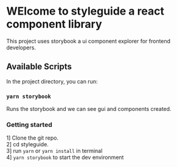 # WElcome to styleguide a react component library

This project uses storybook a ui component explorer for frontend developers.

## Available Scripts

In the project directory, you can run:

### `yarn storybook`

Runs the storybook and we can see gui and components created.

### Getting started

1] Clone the git repo. <br/>
2] cd styleguide.<br/>
3] run `yarn` or `yarn install` in terminal <br/>
4] `yarn storybook` to start the dev environment <br/>
